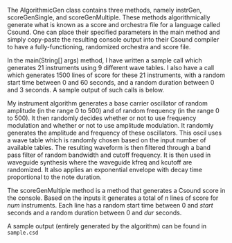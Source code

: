 The AlgorithmicGen class contains three methods, namely instrGen, scoreGenSingle, and scoreGenMultiple. These methods algorithmically generate what is known as a score and orchestra file for a language called Csound. One can place their specified parameters in the main method and simply copy-paste the resulting console output into their Csound compiler to have a fully-functioning, randomized orchestra and score file.

In the main(String[] args) method, I have written a sample call which generates 21 instruments using 9 different wave tables. I also have a call which generates 1500 lines of score for these 21 instruments, with a random start time between 0 and 60 seconds, and a random duration between 0 and 3 seconds. A sample output of such calls is below.

My instrument algorithm generates a base carrier oscillator of random amplitude (in the range 0 to 500) and of random frequency (in the range 0 to 500). It then randomly decides whether or not to use frequency modulation and whether or not to use amplitude modulation. It randomly generates the amplitude and frequency of these oscillators. This oscil uses a wave table which is randomly chosen based on the input number of available tables. The resulting waveform is then filtered through a band pass filter of random bandwidth and cutoff frequency. It is then used in waveguide synthesis where the waveguide kfreq and kcutoff are randomized. It also applies an exponential envelope with decay time proportional to the note duration.

The scoreGenMultiple method  is a method that generates a Csound score in the console. Based on the inputs it generates a total of _n_ lines of score for _num_ instruments. Each line has a random start time between 0 and _start_ seconds and a random duration between 0 and _dur_ seconds.


A sample output (entirely generated by the algorithm) can be found in `sample.csd`











